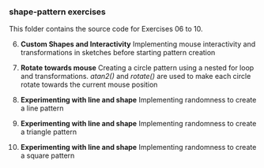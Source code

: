### shape-pattern exercises
This folder contains the source code for Exercises 06 to 10.

6. **Custom Shapes and Interactivity**
Implementing mouse interactivity and transformations in sketches before starting pattern creation

7. **Rotate towards mouse**
Creating a circle pattern using a nested for loop and transformations. *atan2()* and *rotate()* are used to make each circle rotate towards the current mouse position

8. **Experimenting with line and shape**
Implementing randomness to create a line pattern

9. **Experimenting with line and shape**
Implementing randomness to create a triangle pattern

10. **Experimenting with line and shape**
Implementing randomness to create a square pattern